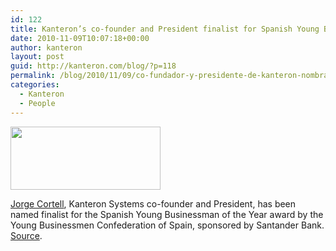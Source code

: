 ```yaml
---
id: 122
title: Kanteron’s co-founder and President finalist for Spanish Young Businessman of the Year Award
date: 2010-11-09T10:07:18+00:00
author: kanteron
layout: post
guid: http://kanteron.com/blog/?p=118
permalink: /blog/2010/11/09/co-fundador-y-presidente-de-kanteron-nombrado-finalista-del-premio-joven-empresario-del-ano/
categories:
  - Kanteron
  - People
---
```

<img class="aligncenter" title="Media presentation" src="http://farm6.static.flickr.com/5006/5273722824_68d96a6821_m.jpg" alt="" width="240" height="101" />
  
<a title="Jorge Cortell con el Príncipe de Asturias D. Felipe de Borbón" href="http://www.premiojovenempresario.es/images/smilies/img_7369a.jpg" target="_blank">Jorge Cortell</a>, Kanteron Systems co-founder and President, has been named finalist for the Spanish Young Businessman of the Year award by the Young Businessmen Confederation of Spain, sponsored by Santander Bank. <a title="http://www.premiojovenempresario.es/index.php/premio-2010/finalistas" href="http://www.premiojovenempresario.es/index.php/premio-2010/finalistas" target="_blank">Source</a>.